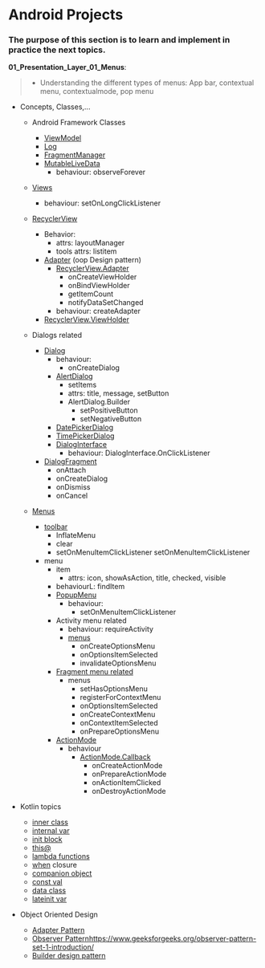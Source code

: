 # Android Projects
### The purpose of this section is to learn and implement in practice the next topics.


__01_Presentation_Layer_01_Menus__:<br>
> - Understanding the different types of menus: App bar, contextual menu, contextualmode, pop menu
  
- Concepts, Classes,...
  - Android Framework Classes
      - [ViewModel](https://developer.android.com/topic/libraries/architecture/viewmodel)
      - [Log](https://developer.android.com/reference/android/util/Log)
      - [FragmentManager](https://developer.android.com/reference/androidx/fragment/app/FragmentManager.html)
      - [MutableLiveData](https://developer.android.com/reference/androidx/lifecycle/MutableLiveData)
        - behaviour: observeForever

  - [Views](https://developer.android.com/reference/android/view/View)
    - behaviour: setOnLongClickListener

  - [RecyclerView](https://developer.android.com/develop/ui/views/layout/recyclerview)
    - Behavior: 
      - attrs: layoutManager
      - tools attrs: listitem
    - [Adapter](https://www.geeksforgeeks.org/adapter-pattern/) (oop Design pattern)
      - [RecyclerView.Adapter<Class extends ViewHolderAlarm>](https://developer.android.com/reference/androidx/recyclerview/widget/RecyclerView.Adapter)
        - onCreateViewHolder
        - onBindViewHolder
        - getItemCount
        - notifyDataSetChanged
      - behaviour: createAdapter
    - [RecyclerView.ViewHolder](https://developer.android.com/reference/androidx/recyclerview/widget/RecyclerView.ViewHolder)
  - Dialogs related
    - [Dialog](https://developer.android.com/develop/ui/views/components/dialogs)
      - behaviour: 
        - onCreateDialog
      - [AlertDialog](https://developer.android.com/reference/android/app/AlertDialog)
        - setItems
        - attrs: title, message, set<feeeling>Button
        - AlertDialog.Builder
          - setPositiveButton
          - setNegativeButton
      - [DatePickerDialog](https://developer.android.com/reference/android/app/DatePickerDialog)
      - [TimePickerDialog](https://developer.android.com/reference/android/app/TimePickerDialog)
      - [DialogInterface](https://developer.android.com/reference/android/content/DialogInterface)
        - behaviour: DialogInterface.OnClickListener
    - [DialogFragment](https://developer.android.com/reference/android/app/DialogFragment)
      - onAttach
      - onCreateDialog 
      - onDismiss
      - onCancel

  - [Menus](https://developer.android.com/develop/ui/views/components/menus)
    - [toolbar](https://developer.android.com/reference/android/widget/Toolbar)
      - InflateMenu
      - clear
      - setOnMenuItemClickListener
      setOnMenuItemClickListener
    - menu
      - item
        - attrs: icon, showAsAction, title, checked, visible
      - behaviourL: findItem
      - [PopupMenu](https://developer.android.com/reference/android/widget/PopupMenu)
        - behaviour:
          - setOnMenuItemClickListener
      - Activity menu related
        - behaviour: requireActivity
        - [menus](https://developer.android.com/develop/ui/views/components/menus) 
          - onCreateOptionsMenu
          - onOptionsItemSelected
          - invalidateOptionsMenu
      - [Fragment menu related](https://developer.android.com/develop/ui/views/components/menus)
        - menus 
          - setHasOptionsMenu
          - registerForContextMenu
          - onOptionsItemSelected
          - onCreateContextMenu
          - onContextItemSelected
          - onPrepareOptionsMenu
      - [ActionMode](https://developer.android.com/develop/ui/views/components/menus#CAB)
        - behaviour
          - [ActionMode.Callback](https://developer.android.com/reference/android/view/ActionMode.Callback)
            - onCreateActionMode
            - onPrepareActionMode
            - onActionItemClicked
            - onDestroyActionMode

- Kotlin topics
  - [inner class](https://kotlinlang.org/docs/nested-classes.html)
  - [internal var ](https://kotlinlang.org/docs/visibility-modifiers.html#class-members)
  - [init block ](https://kotlinlang.org/docs/classes.html)
  - [this@<Class>](https://kotlinlang.org/docs/this-expressions.html)
  - [lambda functions ](https://kotlinlang.org/docs/lambdas.html)
  - [when](https://kotlinlang.org/docs/control-flow.html) closure 
  - [companion object](https://kotlinlang.org/docs/object-declarations.html)
  - [const val](https://kotlinlang.org/docs/properties.html)
  - [data class](https://kotlinlang.org/docs/data-classes.html)
  - [lateinit var](https://kotlinlang.org/docs/properties.html)

- Object Oriented Design
  - [Adapter Pattern](https://www.geeksforgeeks.org/adapter-pattern/)
  - [Observer Pattern](https://www.geeksforgeeks.org/observer-pattern-set-1-introduction/)https://www.geeksforgeeks.org/observer-pattern-set-1-introduction/
  - [Builder design pattern](https://www.geeksforgeeks.org/builder-design-pattern/)
